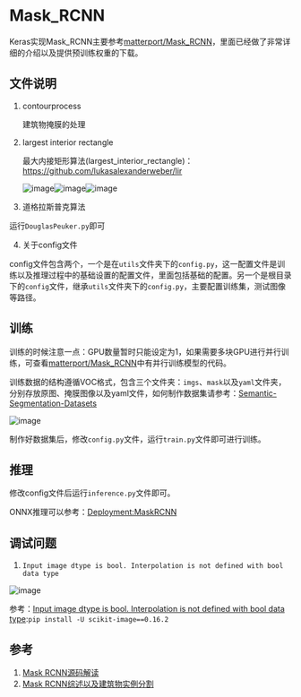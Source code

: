 # Mask_RCNN

Keras实现Mask_RCNN主要参考[matterport/Mask_RCNN](https://github.com/matterport/Mask_RCNN)，里面已经做了非常详细的介绍以及提供预训练权重的下载。

## 文件说明
1. contourprocess

    建筑物掩膜的处理

2. largest interior rectangle

    最大内接矩形算法(largest_interior_rectangle)：https://github.com/lukasalexanderweber/lir
    
    ![image](https://user-images.githubusercontent.com/27406337/166854679-18a8a8ae-70ed-4248-8971-4a8c8875f89d.png)![image](https://user-images.githubusercontent.com/27406337/166854694-9c6d10b0-6d58-480c-9295-a502f1efc687.png)![image](https://user-images.githubusercontent.com/27406337/166854704-29f8be81-6e16-48c2-8434-61bc44d88bda.png)

3. 道格拉斯普克算法

运行```DouglasPeuker.py```即可


4. 关于config文件

config文件包含两个，一个是在```utils```文件夹下的```config.py```，这一配置文件是训练以及推理过程中的基础设置的配置文件，里面包括基础的配置。另一个是根目录下的```config```文件，继承```utils```文件夹下的```config.py```，主要配置训练集，测试图像等路径。

## 训练

训练的时候注意一点：GPU数量暂时只能设定为1，如果需要多块GPU进行并行训练，可查看[matterport/Mask_RCNN](https://github.com/matterport/Mask_RCNN)中有并行训练模型的代码。

训练数据的结构遵循VOC格式，包含三个文件夹：```imgs```、```mask```以及```yaml```文件夹，分别存放原图、掩膜图像以及yaml文件，如何制作数据集请参考：[Semantic-Segmentation-Datasets](https://github.com/RyanCCC/Semantic-Segmentation-Datasets)

![image](https://user-images.githubusercontent.com/27406337/166855198-f3761b2c-e0aa-4b51-bdd6-55ff66eb93c3.png)

制作好数据集后，修改```config.py```文件，运行```train.py```文件即可进行训练。

## 推理

修改config文件后运行```inference.py```文件即可。

ONNX推理可以参考：[Deployment:MaskRCNN](https://github.com/RyanCCC/Deployment/tree/main/MaskRCNN)


## 调试问题

1. `Input image dtype is bool. Interpolation is not defined with bool data type`

![image](https://user-images.githubusercontent.com/27406337/174923521-cf42e985-007b-44ef-b00c-20d78a95ac1e.png)

参考：[Input image dtype is bool. Interpolation is not defined with bool data type](https://stackoverflow.com/questions/62330374/input-image-dtype-is-bool-interpolation-is-not-defined-with-bool-data-type):`pip install -U scikit-image==0.16.2`



## 参考

1. [Mask RCNN源码解读](https://blog.csdn.net/u012655441/article/details/122304099)
2. [Mask RCNN综述以及建筑物实例分割](https://blog.csdn.net/u012655441/article/details/120753214)

